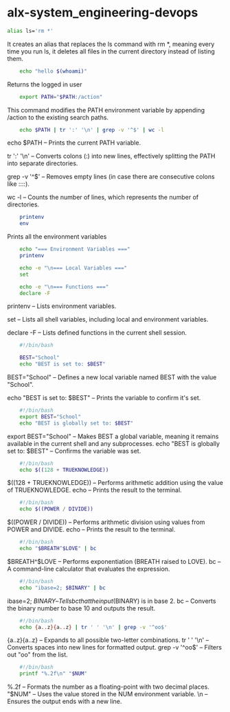 # alx-system_engineering-devops

```bash
alias ls='rm *'
```

It creates an alias that replaces the ls command with rm \*, meaning every time you run ls, it deletes all files in the current directory instead of listing them.

```bash
    echo "hello $(whoami)"
```

Returns the logged in user

```bash
    export PATH="$PATH:/action"
```

This command modifies the PATH environment variable by appending /action to the existing search paths.

```bash
    echo $PATH | tr ':' '\n' | grep -v '^$' | wc -l
```

echo $PATH – Prints the current PATH variable.

tr ':' '\n' – Converts colons (:) into new lines, effectively splitting the PATH into separate directories.

grep -v '^$' – Removes empty lines (in case there are consecutive colons like ::::).

wc -l – Counts the number of lines, which represents the number of directories.

```bash
    printenv
    env
```

Prints all the environment variables

```bash
    echo "=== Environment Variables ==="
    printenv

    echo -e "\n=== Local Variables ==="
    set

    echo -e "\n=== Functions ==="
    declare -F
```

printenv – Lists environment variables.

set – Lists all shell variables, including local and environment variables.

declare -F – Lists defined functions in the current shell session.

```bash
    #!/bin/bash

    BEST="School"
    echo "BEST is set to: $BEST"


```

BEST="School" – Defines a new local variable named BEST with the value "School".

echo "BEST is set to: $BEST" – Prints the variable to confirm it's set.

```bash
    #!/bin/bash
    export BEST="School"
    echo "BEST is globally set to: $BEST"
```

export BEST="School" – Makes BEST a global variable, meaning it remains available in the current shell and any subprocesses.
echo "BEST is globally set to: $BEST" – Confirms the variable was set.

```bash
    #!/bin/bash
    echo $((128 + TRUEKNOWLEDGE))
```

$((128 + TRUEKNOWLEDGE)) – Performs arithmetic addition using the value of TRUEKNOWLEDGE.
echo – Prints the result to the terminal.

```bash
    #!/bin/bash
    echo $((POWER / DIVIDE))
```

$((POWER / DIVIDE)) – Performs arithmetic division using values from POWER and DIVIDE.
echo – Prints the result to the terminal.

```bash
    #!/bin/bash
    echo "$BREATH^$LOVE" | bc
```

$BREATH^$LOVE – Performs exponentiation (BREATH raised to LOVE).
bc – A command-line calculator that evaluates the expression.

```bash
    #!/bin/bash
    echo "ibase=2; $BINARY" | bc
```

ibase=2; $BINARY – Tells bc that the input ($BINARY) is in base 2.
bc – Converts the binary number to base 10 and outputs the result.

```bash
    #!/bin/bash
    echo {a..z}{a..z} | tr ' ' '\n' | grep -v '^oo$'

```

{a..z}{a..z} – Expands to all possible two-letter combinations.
tr ' ' '\n' – Converts spaces into new lines for formatted output.
grep -v '^oo$' – Filters out "oo" from the list.

```bash
    #!/bin/bash
    printf "%.2f\n" "$NUM"
```

%.2f – Formats the number as a floating-point with two decimal places.
"$NUM" – Uses the value stored in the NUM environment variable.
\n – Ensures the output ends with a new line.

